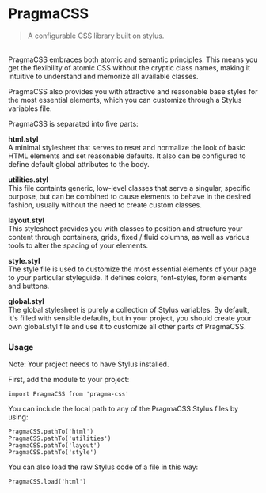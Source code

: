 # PragmaCSS

> A configurable CSS library built on stylus.

\
PragmaCSS embraces both atomic and semantic principles. This means you get the flexibility of atomic CSS without the
cryptic class names, making it intuitive to understand and memorize all available classes.

PragmaCSS also provides you with attractive and reasonable base styles for the most essential elements, which you
can customize through a Stylus variables file.

PragmaCSS is separated into five parts:

**html.styl**\
A minimal stylesheet that serves to reset and normalize the look of basic HTML elements and set reasonable defaults.
It also can be configured to define default global attributes to the body.

**utilities.styl**\
This file containts generic, low-level classes that serve a singular, specific purpose, but can be combined to cause
elements to behave in the desired fashion, usually without the need to create custom classes.

**layout.styl**\
This stylesheet provides you with classes to position and structure your content through containers, grids,
fixed / fluid columns, as well as various tools to alter the spacing of your elements.

**style.styl**\
The style file is used to customize the most essential elements of your page to your particular styleguide.
It defines colors, font-styles, form elements and buttons.

**global.styl**\
The global stylesheet is purely a collection of Stylus variables. By default, it's filled with sensible defaults,
but in your project, you should create your own global.styl file and use it to customize all other parts of PragmaCSS.

### Usage

Note: Your project needs to have Stylus installed.

First, add the module to your project:

```
import PragmaCSS from 'pragma-css'
```

You can include the local path to any of the PragmaCSS Stylus files by using:

```
PragmaCSS.pathTo('html')
PragmaCSS.pathTo('utilities')
PragmaCSS.pathTo('layout')
PragmaCSS.pathTo('style')
```

You can also load the raw Stylus code of a file in this way:

```
PragmaCSS.load('html')
```

